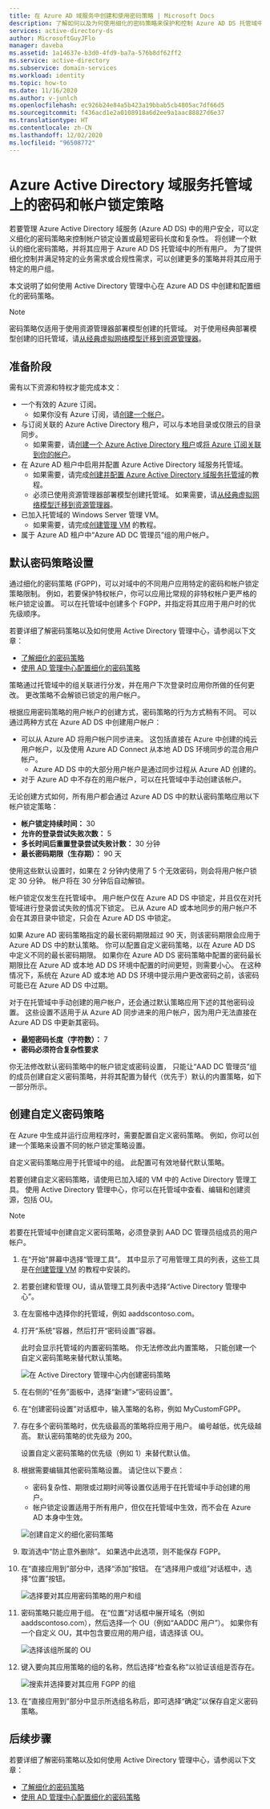 ```yaml
---
title: 在 Azure AD 域服务中创建和使用密码策略 | Microsoft Docs
description: 了解如何以及为何使用细化的密码策略来保护和控制 Azure AD DS 托管域中的帐户密码。
services: active-directory-ds
author: MicrosoftGuyJFlo
manager: daveba
ms.assetid: 1a14637e-b3d0-4fd9-ba7a-576b8df62ff2
ms.service: active-directory
ms.subservice: domain-services
ms.workload: identity
ms.topic: how-to
ms.date: 11/16/2020
ms.author: v-junlch
ms.openlocfilehash: ec926b24e84a5b423a19bbab5cb4805ac7df66d5
ms.sourcegitcommit: f436acd1e2a0108918a6d2ee9a1aac88827d6e37
ms.translationtype: HT
ms.contentlocale: zh-CN
ms.lasthandoff: 12/02/2020
ms.locfileid: "96508772"
---
```

# <a name="password-and-account-lockout-policies-on-azure-active-directory-domain-services-managed-domains"></a>Azure Active Directory 域服务托管域上的密码和帐户锁定策略

若要管理 Azure Active Directory 域服务 (Azure AD DS) 中的用户安全，可以定义细化的密码策略来控制帐户锁定设置或最短密码长度和复杂性。 将创建一个默认的细化密码策略，并将其应用于 Azure AD DS 托管域中的所有用户。 为了提供细化控制并满足特定的业务需求或合规性需求，可以创建更多的策略并将其应用于特定的用户组。

本文说明了如何使用 Active Directory 管理中心在 Azure AD DS 中创建和配置细化的密码策略。

> [!NOTE]
> 密码策略仅适用于使用资源管理器部署模型创建的托管域。 对于使用经典部署模型创建的旧托管域，请[从经典虚拟网络模型迁移到资源管理器][migrate-from-classic]。

## <a name="before-you-begin"></a>准备阶段

需有以下资源和特权才能完成本文：

* 一个有效的 Azure 订阅。
  * 如果你没有 Azure 订阅，请[创建一个帐户](https://www.microsoft.com/china/azure/index.html?fromtype=cn)。
* 与订阅关联的 Azure Active Directory 租户，可以与本地目录或仅限云的目录同步。
  * 如果需要，请[创建一个 Azure Active Directory 租户][create-azure-ad-tenant]或[将 Azure 订阅关联到你的帐户][associate-azure-ad-tenant]。
* 在 Azure AD 租户中启用并配置 Azure Active Directory 域服务托管域。
  * 如果需要，请完成[创建并配置 Azure Active Directory 域服务托管域][create-azure-ad-ds-instance]的教程。
  * 必须已使用资源管理器部署模型创建托管域。 如果需要，请[从经典虚拟网络模型迁移到资源管理器][migrate-from-classic]。
* 已加入托管域的 Windows Server 管理 VM。
  * 如果需要，请完成[创建管理 VM][tutorial-create-management-vm] 的教程。
* 属于 Azure AD 租户中“Azure AD DC 管理员”组的用户帐户。

## <a name="default-password-policy-settings"></a>默认密码策略设置

通过细化的密码策略 (FGPP)，可以对域中的不同用户应用特定的密码和帐户锁定策略限制。 例如，若要保护特权帐户，你可以应用比常规的非特权帐户更严格的帐户锁定设置。 可以在托管域中创建多个 FGPP，并指定将其应用于用户时的优先级顺序。

若要详细了解密码策略以及如何使用 Active Directory 管理中心，请参阅以下文章：

* [了解细化的密码策略](https://docs.microsoft.com/previous-versions/windows/it-pro/windows-server-2008-R2-and-2008/cc770394(v=ws.10))
* [使用 AD 管理中心配置细化的密码策略](https://docs.microsoft.com/windows-server/identity/ad-ds/get-started/adac/introduction-to-active-directory-administrative-center-enhancements--level-100-#fine_grained_pswd_policy_mgmt)

策略通过托管域中的组关联进行分发，并在用户下次登录时应用你所做的任何更改。 更改策略不会解锁已锁定的用户帐户。

根据应用密码策略的用户帐户的创建方式，密码策略的行为方式稍有不同。 可以通过两种方式在 Azure AD DS 中创建用户帐户：

* 可以从 Azure AD 将用户帐户同步进来。 这包括直接在 Azure 中创建的纯云用户帐户，以及使用 Azure AD Connect 从本地 AD DS 环境同步的混合用户帐户。
    * Azure AD DS 中的大部分用户帐户是通过同步过程从 Azure AD 创建的。
* 对于 Azure AD 中不存在的用户帐户，可以在托管域中手动创建该帐户。

无论创建方式如何，所有用户都会通过 Azure AD DS 中的默认密码策略应用以下帐户锁定策略：

* **帐户锁定持续时间：** 30
* **允许的登录尝试失败次数：** 5
* **多长时间后重置登录尝试失败计数：** 30 分钟
* **最长密码期限（生存期）：** 90 天

使用这些默认设置时，如果在 2 分钟内使用了 5 个无效密码，则会将用户帐户锁定 30 分钟。 帐户将在 30 分钟后自动解锁。

帐户锁定仅发生在托管域中。 用户帐户仅在 Azure AD DS 中锁定，并且仅在对托管域进行登录尝试失败的情况下锁定。 已从 Azure AD 或本地同步的用户帐户不会在其源目录中锁定，只会在 Azure AD DS 中锁定。

如果 Azure AD 密码策略指定的最长密码期限超过 90 天，则该密码期限会应用于 Azure AD DS 中的默认策略。 你可以配置自定义密码策略，以在 Azure AD DS 中定义不同的最长密码期限。 如果你在 Azure AD DS 密码策略中配置的密码最长期限比在 Azure AD 或本地 AD DS 环境中配置的时间更短，则需要小心。 在这种情况下，系统在 Azure AD 或本地 AD DS 环境中提示用户更改密码之前，该密码可能已在 Azure AD DS 中过期。

对于在托管域中手动创建的用户帐户，还会通过默认策略应用下述的其他密码设置。 这些设置不适用于从 Azure AD 同步进来的用户帐户，因为用户无法直接在 Azure AD DS 中更新其密码。

* **最短密码长度（字符数）：** 7
* **密码必须符合复杂性要求**

你无法修改默认密码策略中的帐户锁定或密码设置， 只能让“AAD DC 管理员”组的成员创建自定义密码策略，并将其配置为替代（优先于）默认的内置策略，如下一部分所示。

## <a name="create-a-custom-password-policy"></a>创建自定义密码策略

在 Azure 中生成并运行应用程序时，需要配置自定义密码策略。 例如，你可以创建一个策略来设置不同的帐户锁定策略设置。

自定义密码策略应用于托管域中的组。 此配置可有效地替代默认策略。

若要创建自定义密码策略，请使用已加入域的 VM 中的 Active Directory 管理工具。 使用 Active Directory 管理中心，你可以在托管域中查看、编辑和创建资源，包括 OU。

> [!NOTE]
> 若要在托管域中创建自定义密码策略，必须登录到 AAD DC 管理员组成员的用户帐户。

1. 在“开始”屏幕中选择“管理工具”。 其中显示了可用管理工具的列表，这些工具是在[创建管理 VM][tutorial-create-management-vm] 的教程中安装的。
1. 若要创建和管理 OU，请从管理工具列表中选择“Active Directory 管理中心”。
1. 在左窗格中选择你的托管域，例如 aaddscontoso.com。
1. 打开“系统”容器，然后打开“密码设置”容器。

    此时会显示托管域的内置密码策略。 你无法修改此内置策略， 只能创建一个自定义密码策略来替代默认策略。

    ![在 Active Directory 管理中心内创建密码策略](./media/password-policy/create-password-policy-adac.png)

1. 在右侧的“任务”面板中，选择“新建”>“密码设置”。 
1. 在“创建密码设置”对话框中，输入策略的名称，例如 MyCustomFGPP。
1. 存在多个密码策略时，优先级最高的策略将应用于用户。 编号越低，优先级越高。 默认密码策略的优先级为 200。

    设置自定义密码策略的优先级（例如 1）来替代默认值。

1. 根据需要编辑其他密码策略设置。 请记住以下要点：

    * 密码复杂性、期限或过期时间等设置仅适用于在托管域中手动创建的用户。
    * 帐户锁定设置适用于所有用户，但仅在托管域中生效，而不会在 Azure AD 本身中生效。

    ![创建自定义的细化密码策略](./media/password-policy/custom-fgpp.png)

1. 取消选中“防止意外删除”。 如果选中此选项，则不能保存 FGPP。
1. 在“直接应用到”部分中，选择“添加”按钮。  在“选择用户或组”对话框中，选择“位置”按钮。 

    ![选择要对其应用密码策略的用户和组](./media/password-policy/fgpp-applies-to.png)

1. 密码策略只能应用于组。 在“位置”对话框中展开域名（例如 aaddscontoso.com），然后选择一个 OU（例如“AADDC 用户”）。 如果你有一个自定义 OU，其中包含要应用的用户组，请选择该 OU。

    ![选择该组所属的 OU](./media/password-policy/fgpp-container.png)

1. 键入要向其应用策略的组的名称，然后选择“检查名称”以验证该组是否存在。

    ![搜索并选择要对其应用 FGPP 的组](./media/password-policy/fgpp-apply-group.png)

1. 在“直接应用到”部分中显示所选组名称后，即可选择“确定”以保存自定义密码策略。 

## <a name="next-steps"></a>后续步骤

若要详细了解密码策略以及如何使用 Active Directory 管理中心，请参阅以下文章：

* [了解细化的密码策略](https://docs.microsoft.com/previous-versions/windows/it-pro/windows-server-2008-R2-and-2008/cc770394(v=ws.10))
* [使用 AD 管理中心配置细化的密码策略](https://docs.microsoft.com/windows-server/identity/ad-ds/get-started/adac/introduction-to-active-directory-administrative-center-enhancements--level-100-#fine_grained_pswd_policy_mgmt)

<!-- INTERNAL LINKS -->
[create-azure-ad-tenant]: ../active-directory/fundamentals/sign-up-organization.md
[associate-azure-ad-tenant]: ../active-directory/fundamentals/active-directory-how-subscriptions-associated-directory.md
[create-azure-ad-ds-instance]: tutorial-create-instance.md
[tutorial-create-management-vm]: tutorial-create-management-vm.md
[migrate-from-classic]: migrate-from-classic-vnet.md

